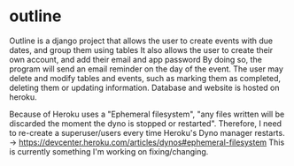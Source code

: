# outline

Outline is a django project that allows the user to create events with due dates, and group them using tables
It also allows the user to create their own account, and add their email and app password
By doing so, the program will send an email reminder on the day of the event.
The user may delete and modify tables and events, such as marking them as completed, deleting them or updating information.
Database and website is hosted on heroku. 

Because of Heroku uses a "Ephemeral filesystem", "any files written will be discarded the moment the dyno is stopped or restarted".
Therefore, I need to re-create a superuser/users every time Heroku's Dyno manager restarts.
-> https://devcenter.heroku.com/articles/dynos#ephemeral-filesystem 
This is currently something I'm working on fixing/changing. 
